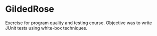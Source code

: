 # GildedRose
Exercise for program quality and testing course. Objective was to write JUnit tests using white-box techniques.
